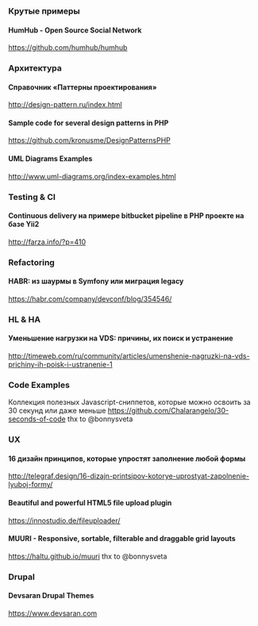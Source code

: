 ### Крутые примеры

#### HumHub - Open Source Social Network
https://github.com/humhub/humhub

### Архитектура

#### Справочник «Паттерны проектирования»
http://design-pattern.ru/index.html

#### Sample code for several design patterns in PHP
https://github.com/kronusme/DesignPatternsPHP

#### UML Diagrams Examples
http://www.uml-diagrams.org/index-examples.html

### Testing & CI

#### Continuous delivery на примере bitbucket pipeline в PHP проекте на базе Yii2
http://farza.info/?p=410

### Refactoring

#### HABR: из шаурмы в Symfony или миграция legacy
https://habr.com/company/devconf/blog/354546/

### HL & HA

#### Уменьшение нагрузки на VDS: причины, их поиск и устранение
http://timeweb.com/ru/community/articles/umenshenie-nagruzki-na-vds-prichiny-ih-poisk-i-ustranenie-1


### Code Examples
Коллекция полезных Javascript-сниппетов, которые можно освоить за 30 секунд или даже меньше
https://github.com/Chalarangelo/30-seconds-of-code
thx to @bonnysveta

### UX

#### 16 дизайн принципов, которые упростят заполнение любой формы
http://telegraf.design/16-dizajn-printsipov-kotorye-uprostyat-zapolnenie-lyuboj-formy/

#### Beautiful and powerful HTML5 file upload plugin
https://innostudio.de/fileuploader/

#### MUURI - Responsive, sortable, filterable and draggable grid layouts
https://haltu.github.io/muuri
thx to @bonnysveta

### Drupal

#### Devsaran Drupal Themes
https://www.devsaran.com
